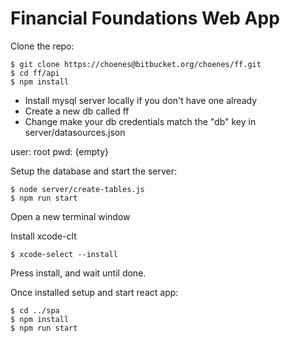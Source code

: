 # Financial Foundations Web App

Clone the repo:

```
$ git clone https://choenes@bitbucket.org/choenes/ff.git
$ cd ff/api
$ npm install
```
- Install mysql server locally if you don't have one already
- Create a new db called ff
- Change make your db credentials match the "db" key in server/datasources.json

user: root
pwd: {empty}

Setup the database and start the server:

```
$ node server/create-tables.js
$ npm run start
```

Open a new terminal window

Install xcode-clt
```
$ xcode-select --install
```
Press install, and wait until done.

Once installed setup and start react app:

```
$ cd ../spa
$ npm install
$ npm run start
```